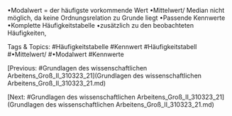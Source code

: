 •Modalwert = der häufigste vorkommende Wert
•Mittelwert/ Median nicht möglich, da keine Ordnungsrelation zu Grunde liegt
•Passende Kennwerte
•Komplette Häufigkeitstabelle 
•zusätzlich zu den beobachteten Häufigkeiten, 

   Tags & Topics:
   #Häufigkeitstabelle
   #Kennwert
   #Häufigkeitstabell
   #•Mittelwert/
   #•Modalwert
   #Kennwerte

[Previous: #Grundlagen des wissenschaftlichen Arbeitens_Groß_II_310323_21](Grundlagen des wissenschaftlichen Arbeitens_Groß_II_310323_21.md)

[Next: #Grundlagen des wissenschaftlichen Arbeitens_Groß_II_310323_21](Grundlagen des wissenschaftlichen Arbeitens_Groß_II_310323_21.md)